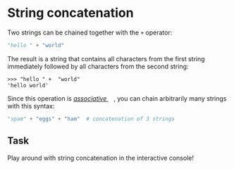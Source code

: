 # String concatenation

Two strings can be chained together with the `+` operator:
```python
"hello " + "world"
```
The result is a string that contains all characters from the first string immediately followed
by all characters from the second string:
```text
>>> "hello " +  "world"
'hello world'
```

Since this operation is [*associative* <img height="12" style="display: inline" src="https://raw.githubusercontent.com/webartifex/intro-to-python/master/static/link_to_wiki.png">](https://en.wikipedia.org/wiki/Operator_associativity), you can chain arbitrarily many strings with this syntax:
```python
"spam" + "eggs" + "ham"  # concatenation of 3 strings
```


## Task

Play around with string concatenation in the interactive console!
